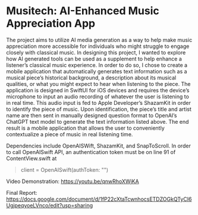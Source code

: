 # Musitech: AI-Enhanced Music Appreciation App

The project aims to utilize AI media generation as a way to help make music appreciation more accessible for individuals who might struggle to engage closely with classical music. In designing this project, I wanted to explore how AI generated tools can be used as a supplement to help enhance a listener’s classical music experience. In order to do so, I chose to create a mobile application that automatically generates text information such as a musical piece’s historical background, a description about its musical qualities, or what you might expect to hear when listening to the piece. The application is designed in SwiftUI for iOS devices and requires the device’s microphone to input an audio recording of whatever the user is listening to in real time. This audio input is fed to Apple Developer’s ShazamKit in order to identify the piece of music. Upon identification, the piece’s title and artist name are then sent in manually designed question format to OpenAI’s ChatGPT text model to generate the text information listed above. The end result is a mobile application that allows the user to conveniently contextualize a piece of music in real listening time.

Dependencies include OpenAISWift, ShazamKit, and SnapToScroll. In order to call OpenAISwift API, an authentication token must be on line 91 of ContentView.swift at 
>  client = OpenAISwift(authToken: "<YOUR TOKEN HERE>")

Video Demonstration: https://youtu.be/qnwRhoXWjKA 

Final Report: https://docs.google.com/document/d/1fP22cXtaTcwnhocsETDZOGkQTyCI6UgjpeqyoeLVnco/edit?usp=sharing 